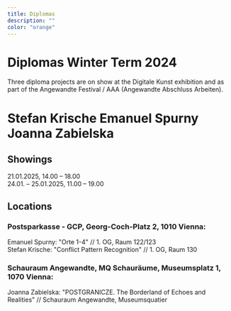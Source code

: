 ```yaml
---
title: Diplomas
description: ""
color: "orange"
---
```


# Diplomas Winter Term 2024<br/>
Three diploma projects are on show at the Digitale Kunst exhibition and as part of the Angewandte Festival / AAA (Angewandte Abschluss Arbeiten).<br/>

# Stefan Krische Emanuel Spurny Joanna Zabielska<br/>
## Showings<br/>
21.01.2025, 14.00 – 18.00 <br/>
24.01. – 25.01.2025, 11.00 – 19.00 <br/>

## Locations<br/>
### Postsparkasse - GCP, Georg-Coch-Platz 2, 1010 Vienna:<br/>
Emanuel Spurny: "Orte 1-4" // 1. OG, Raum 122/123<br/>
Stefan Krische: "Conflict Pattern Recognition" // 1. OG, Raum 130<br/>

### Schauraum Angewandte, MQ Schauräume, Museumsplatz 1, 1070 Vienna:<br/>
Joanna Zabielska: "POSTGRANICZE. The Borderland of Echoes and Realities" // Schauraum Angewandte, Museumsquatier<br/>

<!--
# Diplomas Summer Term 2024

Seven diploma projects are on show at the Digitale Kunst exhibition and as part of the Angewandte Festival / AAA (Angewandte Abschluss Arbeiten).

## Dates
18.06.2024, 14.00 – 18.00 <br/>
26.06. – 29.06.2024, 11.00 – 21.00 

## Locations

# Postsparkasse - GCP, Georg-Coch-Platz 2, 1010 Vienna:<br/>
Kilian Hanappi: looking for you // 1. OG, Raum 110<br/>
Patryk Senwicki: Synthetic Sibling // 1. OG, Raum 129<br/>
Verena Tscherner: entangle. deflate // 1. OG, Raum 127<br/>

# VZA 7, Vordere Zollamtsstraße 7, 1030 Vienna:<br/>
Hanna Besenhard: Exit House // 4. OG, B 13

# Heiligenkreuzerhof, Schönlaterngasse 5, 1010 Vienna:<br/>
Isabelle Orsini und Rosenberg: Transit // Sala Terrena (daily 14.00 – 18.00)

# OKP, Oskar-Kokoschka-Platz 2, 1010 Vienna:<br/>
Luca Sabot: Apparatus #5 // 6. OG, B1<br/>
Agnieszka Zagraba: The Land of Bearing Shapes // 3. OG, B3
-->

